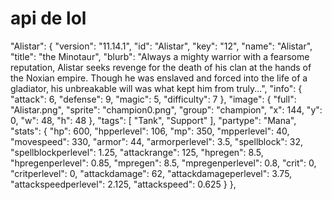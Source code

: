 # api de lol


  "Alistar": {
            "version": "11.14.1",
            "id": "Alistar",
            "key": "12",
            "name": "Alistar",
            "title": "the Minotaur",
            "blurb": "Always a mighty warrior with a fearsome reputation, Alistar seeks revenge for the death of his clan at the hands of the Noxian empire. Though he was enslaved and forced into the life of a gladiator, his unbreakable will was what kept him from truly...",
            "info": {
                "attack": 6,
                "defense": 9,
                "magic": 5,
                "difficulty": 7
            },
            "image": {
                "full": "Alistar.png",
                "sprite": "champion0.png",
                "group": "champion",
                "x": 144,
                "y": 0,
                "w": 48,
                "h": 48
            },
            "tags": [
                "Tank",
                "Support"
            ],
            "partype": "Mana",
            "stats": {
                "hp": 600,
                "hpperlevel": 106,
                "mp": 350,
                "mpperlevel": 40,
                "movespeed": 330,
                "armor": 44,
                "armorperlevel": 3.5,
                "spellblock": 32,
                "spellblockperlevel": 1.25,
                "attackrange": 125,
                "hpregen": 8.5,
                "hpregenperlevel": 0.85,
                "mpregen": 8.5,
                "mpregenperlevel": 0.8,
                "crit": 0,
                "critperlevel": 0,
                "attackdamage": 62,
                "attackdamageperlevel": 3.75,
                "attackspeedperlevel": 2.125,
                "attackspeed": 0.625
            }
        },